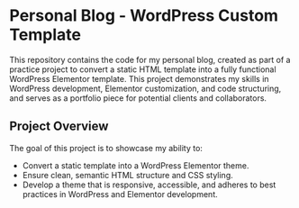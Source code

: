 # Personal Blog - WordPress Custom Template

This repository contains the code for my personal blog, created as part of a practice project to convert a static HTML template into a fully functional WordPress Elementor template. This project demonstrates my skills in WordPress development, Elementor customization, and code structuring, and serves as a portfolio piece for potential clients and collaborators.

## Project Overview

The goal of this project is to showcase my ability to:
- Convert a static template into a WordPress Elementor theme.
- Ensure clean, semantic HTML structure and CSS styling.
- Develop a theme that is responsive, accessible, and adheres to best practices in WordPress and Elementor development.
